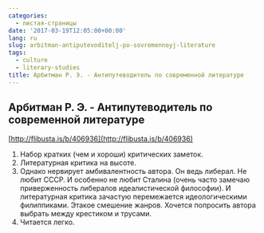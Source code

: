 ```yaml
---
categories:
  - листая-страницы
date: '2017-03-19T12:05:00+00:00'
lang: ru
slug: arbitman-antiputevoditelj-po-sovremennoyj-literature
tags:
  - culture
  - literary-studies
title: Арбитман Р. Э. - Антипутеводитель по современной литературе
---
```



## Арбитман Р. Э. - Антипутеводитель по современной литературе

[http://flibusta.is/b/406936](http://flibusta.is/b/406936)

<!--more-->

1.  Набор кратких (чем и хороши) критических заметок.
2.  Литературная критика на высоте.
3.  Однако нервирует амбивалентность автора. Он ведь либерал. Не любит СССР. И особенно не любит Сталина (очень часто замечаю приверженность либералов идеалистической философии). И литературная критика зачастую перемежается идеологическими филиппиками. Этакое смешение жанров. Хочется попросить автора выбрать между крестиком и трусами.
4.  Читается легко.
